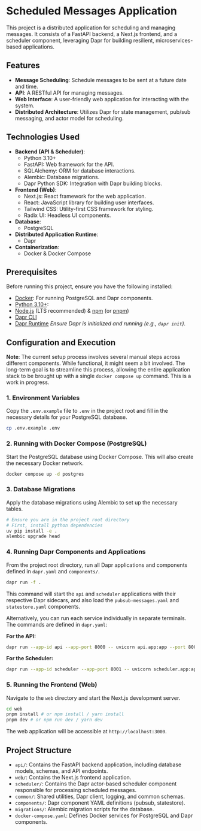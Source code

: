 # Scheduled Messages Application

This project is a distributed application for scheduling and managing messages. It consists of a FastAPI backend, a Next.js frontend, and a scheduler component, leveraging Dapr for building resilient, microservices-based applications.

## Features

- **Message Scheduling**: Schedule messages to be sent at a future date and time.
- **API**: A RESTful API for managing messages.
- **Web Interface**: A user-friendly web application for interacting with the system.
- **Distributed Architecture**: Utilizes Dapr for state management, pub/sub messaging, and actor model for scheduling.

## Technologies Used

- **Backend (API & Scheduler)**:
  - Python 3.10+
  - FastAPI: Web framework for the API.
  - SQLAlchemy: ORM for database interactions.
  - Alembic: Database migrations.
  - Dapr Python SDK: Integration with Dapr building blocks.
- **Frontend (Web)**:
  - Next.js: React framework for the web application.
  - React: JavaScript library for building user interfaces.
  - Tailwind CSS: Utility-first CSS framework for styling.
  - Radix UI: Headless UI components.
- **Database**:
  - PostgreSQL
- **Distributed Application Runtime**:
  - Dapr
- **Containerization**:
  - Docker & Docker Compose

## Prerequisites

Before running this project, ensure you have the following installed:

- [Docker](https://docs.docker.com/get-docker/): For running PostgreSQL and Dapr components.
- [Python 3.10+](https://www.python.org/downloads/):
- [Node.js](https://nodejs.org/en/download/) (LTS recommended) & [npm](https://www.npmjs.com/) (or [pnpm](https://pnpm.io/))
- [Dapr CLI](https://docs.dapr.io/getting-started/install-dapr-cli/)
- [Dapr Runtime](https://docs.dapr.io/getting-started/install-dapr-selfhost/)
    *Ensure Dapr is initialized and running (e.g., `dapr init`).*

## Configuration and Execution

**Note**: The current setup process involves several manual steps across different components. While functional, it might seem a bit involved. The long-term goal is to streamline this process, allowing the entire application stack to be brought up with a single `docker compose up` command. This is a work in progress.


### 1. Environment Variables

Copy the `.env.example` file to `.env` in the project root and fill in the necessary details for your PostgreSQL database.

```bash
cp .env.example .env
```

### 2. Running with Docker Compose (PostgreSQL)

Start the PostgreSQL database using Docker Compose. This will also create the necessary Docker network.

```bash
docker compose up -d postgres
```

### 3. Database Migrations

Apply the database migrations using Alembic to set up the necessary tables.

```bash
# Ensure you are in the project root directory
# First, install python dependencies
uv pip install -e .
alembic upgrade head
```

### 4. Running Dapr Components and Applications

From the project root directory, run all Dapr applications and components defined in `dapr.yaml` and `components/`.

```bash
dapr run -f .
```

This command will start the `api` and `scheduler` applications with their respective Dapr sidecars, and also load the `pubsub-messages.yaml` and `statestore.yaml` components.

Alternatively, you can run each service individually in separate terminals. The commands are defined in `dapr.yaml`:

**For the API:**
```bash
dapr run --app-id api --app-port 8000 -- uvicorn api.app:app --port 8000
```

**For the Scheduler:**
```bash
dapr run --app-id scheduler --app-port 8001 -- uvicorn scheduler.app:app --port 8001
```

### 5. Running the Frontend (Web)

Navigate to the `web` directory and start the Next.js development server.

```bash
cd web
pnpm install # or npm install / yarn install
pnpm dev # or npm run dev / yarn dev
```

The web application will be accessible at `http://localhost:3000`.

## Project Structure

- `api/`: Contains the FastAPI backend application, including database models, schemas, and API endpoints.
- `web/`: Contains the Next.js frontend application.
- `scheduler/`: Contains the Dapr actor-based scheduler component responsible for processing scheduled messages.
- `common/`: Shared utilities, Dapr client, logging, and common schemas.
- `components/`: Dapr component YAML definitions (pubsub, statestore).
- `migrations/`: Alembic migration scripts for the database.
- `docker-compose.yaml`: Defines Docker services for PostgreSQL and Dapr components.
